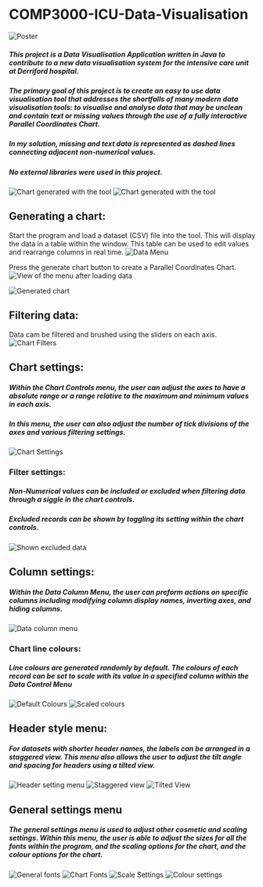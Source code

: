 

# COMP3000-ICU-Data-Visualisation

![Poster](https://brogle.evaded.tax/i/483citxn.png)

##### This project is a Data Visualisation Application written in Java to contribute to a new data visualisation system for the intensive care unit at Derriford hospital. 
##### The primary goal of this project is to create an easy to use data visualisation tool that addresses the shortfalls of many modern data visualisation tools: to visualise and analyse data that may be unclean and contain text or missing values through the use of a fully interactive Parallel Coordinates Chart.
##### In my solution, missing and text data is represented as dashed lines connecting adjacent non-numerical values.
##### No external libraries were used in this project.
![Chart generated with the tool](https://brogle.evaded.tax/i/v7oe7k2a.png)
![Chart generated with the tool](https://brogle.evaded.tax/i/o0znebcz.png)
## Generating a chart:
Start the program and load a dataset (CSV) file into the tool. This will display the data in a table within the window. This table can be used to edit values and rearrange columns in real time. 
![Data Menu](https://brogle.evaded.tax/i/rt9rspfl.png)

Press the generate chart button to create a Parallel Coordinates Chart.
![View of the menu after loading data](https://brogle.evaded.tax/i/sg0orlug.png)


![Generated chart](https://brogle.evaded.tax/i/8zbp1adu.png)
## Filtering data:
Data cam be filtered and brushed using the sliders on each axis.
![Chart Filters](https://brogle.evaded.tax/i/wo5j5sjq.png)
## Chart settings:
##### Within the Chart Controls menu, the user can adjust the axes to have a absolute range or a range relative to the maximum and minimum values in each axis. 
##### In this menu, the user can also adjust the number of tick divisions of the axes and various filtering settings.

![Chart Settings](https://brogle.evaded.tax/i/5dfdmpbt.png)
### Filter settings:
##### Non-Numerical values can be included or excluded when filtering data through a siggle in the chart controls.
##### Excluded records can be shown by toggling its setting within the chart controls. 
![Shown excluded data](https://brogle.evaded.tax/i/4d8ce1z2.png)



## Column settings:
##### Within the Data Column Menu, the user can preform actions on specific columns including modifying column display names, inverting axes, and hiding columns.
![Data column menu](https://brogle.evaded.tax/i/yr39kqy3.png)

### Chart line colours:
##### Line colours are generated randomly by default. The colours of each record can be set to scale with its value in a specified column within the Data Control Menu
![Default Colours](https://brogle.evaded.tax/i/pko31wxq.png)
![Scaled colours](https://brogle.evaded.tax/i/sgjrue3v.png)

## Header style menu:
##### For datasets with shorter header names, the labels can be arranged in a staggered view. This menu also allows the user to adjust the tilt angle and spacing for headers using a tilted view.
![Header setting menu](https://brogle.evaded.tax/i/u366cd5y.png)
![Staggered view](https://brogle.evaded.tax/i/vegad9ub.png)
![Tilted View](https://brogle.evaded.tax/i/vo0xc6li.png)

## General settings menu
##### The general settings menu is used to adjust other cosmetic and scaling settings. Within this menu, the user is able to adjust the sizes for all the fonts within the program, and the scaling options for the chart, and the colour options for the chart.
![General fonts](https://brogle.evaded.tax/i/5rm8oexv.png)
![Chart Fonts](https://brogle.evaded.tax/i/sfqh28xn.png)
![Scale Settings](https://brogle.evaded.tax/i/wuwf6m0g.png)
![Colour settings](https://brogle.evaded.tax/i/f5adsiix.png)
